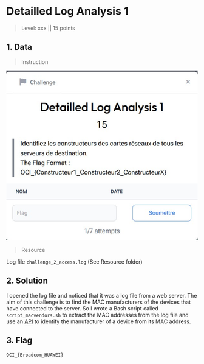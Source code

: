 # Detailled Log Analysis 1

> Level: xxx || 15 points


## 1. Data

> Instruction

![Instruction Challenge Detailled Log Analysis 1](challenge_DetailledLogAnalysis_1.jpeg)

> Resource

Log file `challenge_2_access.log` (See Resource folder)


## 2. Solution

I opened the log file and noticed that it was a log file from a web server. The aim of this challenge is to find the MAC manufacturers of the devices that have connected to the server. So I wrote a Bash script called `script_macvendors.sh` to extract the MAC addresses from the log file and use an [API](https://api.macvendors.com/) to identify the manufacturer of a device from its MAC address.


## 3. Flag

```text
OCI_{Broadcom_HUAWEI}
```



